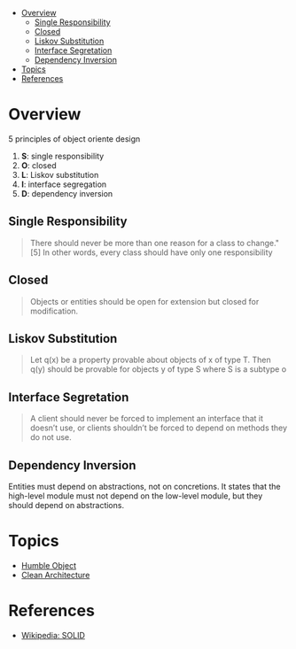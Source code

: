 - [Overview](#overview)
  - [Single Responsibility](#single-responsibility)
  - [Closed](#closed)
  - [Liskov Substitution](#liskov-substitution)
  - [Interface Segretation](#interface-segretation)
  - [Dependency Inversion](#dependency-inversion)
- [Topics](#topics)
- [References](#references)

# Overview

5 principles of object oriente design

1. **S**: single responsibility
2. **O**: closed
3. **L**: Liskov substitution
4. **I**: interface segregation
5. **D**: dependency inversion

## Single Responsibility

> There should never be more than one reason for a class to change."[5] In other
> words, every class should have only one responsibility

## Closed

> Objects or entities should be open for extension but closed for modification.

## Liskov Substitution

> Let q(x) be a property provable about objects of x of type T. Then q(y) should
> be provable for objects y of type S where S is a subtype o

## Interface Segretation

> A client should never be forced to implement an interface that it doesn’t use,
> or clients shouldn’t be forced to depend on methods they do not use.

## Dependency Inversion

Entities must depend on abstractions, not on concretions. It states that the
high-level module must not depend on the low-level module, but they should
depend on abstractions.

# Topics

- [Humble Object](HumbleObject.ipynb)
- [Clean Architecture](Clean.md)

# References

- [Wikipedia: SOLID](https://en.wikipedia.org/wiki/SOLID)
